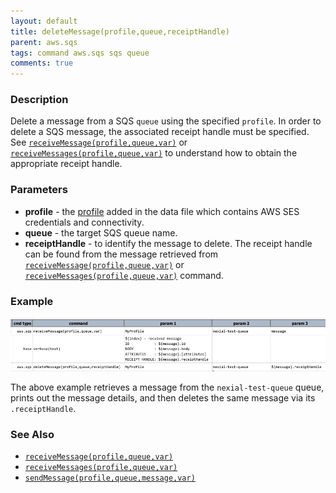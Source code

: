 ```yaml
---
layout: default
title: deleteMessage(profile,queue,receiptHandle)
parent: aws.sqs
tags: command aws.sqs sqs queue
comments: true
---
```



### Description
Delete a message from a SQS `queue` using the specified `profile`. In order to delete a SQS message, the associated
receipt handle must be specified. See [`receiveMessage(profile,queue,var)`](receiveMessage(profile,queue,var)) or 
[`receiveMessages(profile,queue,var)`](receiveMessages(profile,queue,var)) to understand how to obtain the appropriate 
receipt handle.


### Parameters
- **profile** - the [profile](index#connection-setup) added in the data file which contains AWS SES credentials and 
  connectivity.
- **queue** - the target SQS queue name. 
- **receiptHandle** - to identify the message to delete. The receipt handle can be found from the message retrieved 
  from [`receiveMessage(profile,queue,var)`](receiveMessage(profile,queue,var)) or 
  [`receiveMessages(profile,queue,var)`](receiveMessages(profile,queue,var)) command.


### Example
![](image/aws.sqs_02.png)

The above example retrieves a message from the `nexial-test-queue` queue, prints out the message details, and then
deletes the same message via its `.receiptHandle`.


### See Also
- [`receiveMessage(profile,queue,var)`](receiveMessage(profile,queue,var))
- [`receiveMessages(profile,queue,var)`](receiveMessages(profile,queue,var))
- [`sendMessage(profile,queue,message,var)`](sendMessage(profile,queue,message,var))
